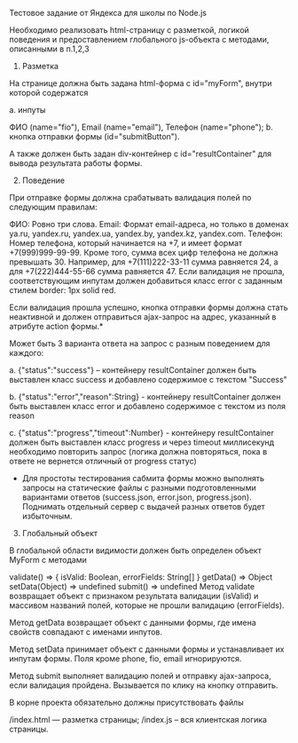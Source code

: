 Тестовое задание от Яндекса для школы по Node.js

Необходимо реализовать html-страницу с разметкой, логикой поведения и предоставлением глобального js-объекта с методами, описанными в п.1,2,3

1. Разметка

На странице должна быть задана html-форма с id="myForm", внутри которой содержатся

a. инпуты

ФИО (name="fio"),
Email (name="email"),
Телефон (name="phone");
b. кнопка отправки формы (id="submitButton").

А также должен быть задан div-контейнер с id="resultContainer" для вывода результата работы формы.

2. Поведение

При отправке формы должна срабатывать валидация полей по следующим правилам:

ФИО: Ровно три слова.
Email: Формат email-адреса, но только в доменах ya.ru, yandex.ru, yandex.ua, yandex.by, yandex.kz, yandex.com.
Телефон: Номер телефона, который начинается на +7, и имеет формат +7(999)999-99-99. Кроме того, сумма всех цифр телефона не должна превышать 30. Например, для +7(111)222-33-11 сумма равняется 24, а для +7(222)444-55-66 сумма равняется 47.
Если валидация не прошла, соответствующим инпутам должен добавиться класс error с заданным стилем border: 1px solid red.

Если валидация прошла успешно, кнопка отправки формы должна стать неактивной и должен отправиться ajax-запрос на адрес, указанный в атрибуте action формы.*

Может быть 3 варианта ответа на запрос с разным поведением для каждого:

a. {"status":"success"} – контейнеру resultContainer должен быть выставлен класс success и добавлено содержимое с текстом "Success"

b. {"status":"error","reason":String} - контейнеру resultContainer должен быть выставлен класс error и добавлено содержимое с текстом из поля reason

c. {"status":"progress","timeout":Number} - контейнеру resultContainer должен быть выставлен класс progress и через timeout миллисекунд необходимо повторить запрос (логика должна повторяться, пока в ответе не вернется отличный от progress статус)

* Для простоты тестирования сабмита формы можно выполнять запросы на статические файлы с разными подготовленными вариантами ответов (success.json, error.json, progress.json). Поднимать отдельный сервер с выдачей разных ответов будет избыточным.

3. Глобальный объект

В глобальной области видимости должен быть определен объект MyForm с методами

validate() => { isValid: Boolean, errorFields: String[] }
getData() => Object
setData(Object) => undefined
submit() => undefined
Метод validate возвращает объект с признаком результата валидации (isValid) и массивом названий полей, которые не прошли валидацию (errorFields).

Метод getData возвращает объект с данными формы, где имена свойств совпадают с именами инпутов.

Метод setData принимает объект с данными формы и устанавливает их инпутам формы. Поля кроме phone, fio, email игнорируются.

Метод submit выполняет валидацию полей и отправку ajax-запроса, если валидация пройдена. Вызывается по клику на кнопку отправить.

В корне проекта обязательно должны присутствовать файлы

/index.html — разметка страницы;
/index.js – вся клиентская логика страницы.
